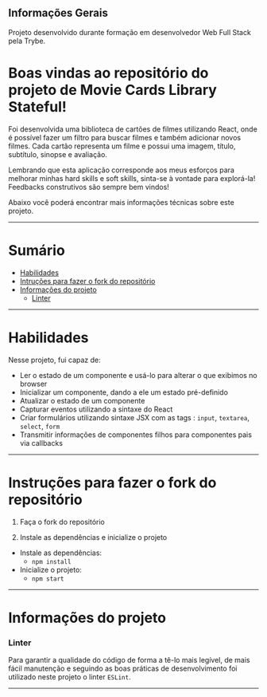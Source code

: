 ## Informações Gerais

Projeto desenvolvido durante formação em desenvolvedor Web Full Stack pela Trybe.

# Boas vindas ao repositório do projeto de Movie Cards Library Stateful!

Foi desenvolvida uma biblioteca de cartões de filmes utilizando React, onde é possível fazer um filtro para buscar filmes e também adicionar novos filmes. Cada cartão representa um filme e possui uma imagem, título, subtítulo, sinopse e avaliação.

Lembrando que esta aplicação corresponde aos meus esforços para melhorar minhas hard skills e soft skills, sinta-se à vontade para explorá-la! Feedbacks construtivos são sempre bem vindos!

Abaixo você poderá encontrar mais informações técnicas sobre este projeto.

---

# Sumário

- [Habilidades](#habilidades)
- [Intruções para fazer o fork do repositório](#intruções-para-fazer-o-fork-do-repositório)
- [Informações do projeto](#informações-do-projeto)
  - [Linter](#linter)

---

# Habilidades

Nesse projeto, fui capaz de:

  - Ler o estado de um componente e usá-lo para alterar o que exibimos no browser
  - Inicializar um componente, dando a ele um estado pré-definido
  - Atualizar o estado de um componente
  - Capturar eventos utilizando a sintaxe do React
  - Criar formulários utilizando sintaxe JSX com as tags : `input`, `textarea`, `select`, `form`
  - Transmitir informações de componentes filhos para componentes pais via callbacks

---

# Instruções para fazer o fork do repositório

1. Faça o fork do repositório

2. Instale as dependências e inicialize o projeto
  * Instale as dependências:
    * `npm install`
  * Inicialize o projeto:
    * `npm start`

---

# Informações do projeto

### Linter

Para garantir a qualidade do código de forma a tê-lo mais legível, de mais fácil manutenção e seguindo as boas práticas de desenvolvimento foi utilizado neste projeto o linter `ESLint`.

---